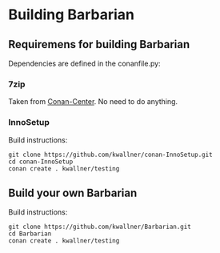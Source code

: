 # Building Barbarian

## Requiremens for building Barbarian

Dependencies are defined in the conanfile.py:

### 7zip

Taken from [Conan-Center](https://conan.io/center/). No need to do anything.

### InnoSetup

Build instructions:
````shell
git clone https://github.com/kwallner/conan-InnoSetup.git
cd conan-InnoSetup
conan create . kwallner/testing
````

## Build your own Barbarian

Build instructions:
````shell
git clone https://github.com/kwallner/Barbarian.git
cd Barbarian
conan create . kwallner/testing 
````